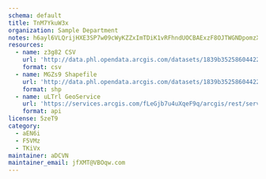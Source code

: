 ```yaml
---
schema: default
title: TnM7YkuW3x 
organization: Sample Department 
notes: h6ayl6VLQrijHXE3SP7w09cWyKZZxImTDiK1vRFhndUOCBAExzF8OJTWGNDpomzX 9Mok0tPQbnV3ILHYGeRg1CuJdApbjUwk7f8 
resources:
  - name: z3g82 CSV
    url: 'http://data.phl.opendata.arcgis.com/datasets/1839b35258604422b0b520cbb668df0d_0.csv'
    format: csv
  - name: MGZs9 Shapefile
    url: 'http://data.phl.opendata.arcgis.com/datasets/1839b35258604422b0b520cbb668df0d_0.zip'
    format: shp
  - name: uLTrl GeoService
    url: 'https://services.arcgis.com/fLeGjb7u4uXqeF9q/arcgis/rest/services/Air_Monitoring_Stations/FeatureServer/0/query'
    format: api
license: 5zeT9 
category:
  - aEN6i 
  - F5VMz 
  - TKiVx 
maintainer: aDCVN  
maintainer_email: jfXMT@VBOqw.com
---
```


